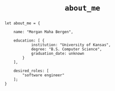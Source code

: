 <h1 align="center">
    
<code>about_me</code>
    
</h1>

<div align="left" width=100%>
    
    let about_me = {

        name: "Morgan Maha Bergen",

        education: [ {
                institution: "University of Kansas",
                degree: "B.S. Computer Science",
                graduation_date: unknown
            }
        ],

        desired_roles: [
            "software engineer"
        ];
    }

</div>
